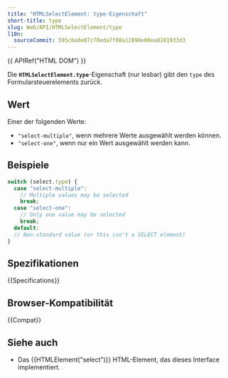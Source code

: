 ```yaml
---
title: "HTMLSelectElement: type-Eigenschaft"
short-title: type
slug: Web/API/HTMLSelectElement/type
l10n:
  sourceCommit: 595cba0e07c70eda7f08a12890e00ea0281933d3
---
```


{{ APIRef("HTML DOM") }}

Die **`HTMLSelectElement.type`**-Eigenschaft (nur lesbar) gibt den `type` des Formularsteuerelements zurück.

## Wert

Einer der folgenden Werte:

- `"select-multiple"`, wenn mehrere Werte ausgewählt werden können.
- `"select-one"`, wenn nur ein Wert ausgewählt werden kann.

## Beispiele

```js
switch (select.type) {
  case "select-multiple":
    // Multiple values may be selected
    break;
  case "select-one":
    // Only one value may be selected
    break;
  default:
  // Non-standard value (or this isn't a SELECT element)
}
```

## Spezifikationen

{{Specifications}}

## Browser-Kompatibilität

{{Compat}}

## Siehe auch

- Das {{HTMLElement("select")}} HTML-Element, das dieses Interface implementiert.

